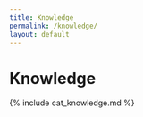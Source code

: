 ```yaml
---
title: Knowledge
permalink: /knowledge/
layout: default
---
```


# Knowledge

{% include cat_knowledge.md %}
